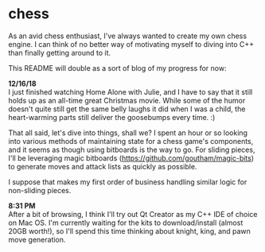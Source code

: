 # chess

As an avid chess enthusiast, I've always wanted to create my own chess engine.  I can think of no better way of motivating myself to diving into C++ than finally getting around to it.

This README will double as a sort of blog of my progress for now:

<b>12/16/18</b><br>
I just finished watching Home Alone with Julie, and I have to say that it still holds up as an all-time great Christmas movie.  While some of the humor doesn't quite still get the same belly laughs it did when I was a child, the heart-warming parts still deliver the goosebumps every time.  :)

That all said, let's dive into things, shall we?  I spent an hour or so looking into various methods of maintaining state for a chess game's components, and it seems as though using bitboards is the way to go.  For sliding pieces, I'll be leveraging magic bitboards (https://github.com/goutham/magic-bits) to generate moves and attack lists as quickly as possible.

I suppose that makes my first order of business handling similar logic for non-sliding pieces.

<b>8:31 PM</b><br>
After a bit of browsing, I think I'll try out Qt Creator as my C++ IDE of choice on Mac OS.  I'm currently waiting for the kits to download/install (almost 20GB worth!), so I'll spend this time thinking about knight, king, and pawn move generation.
